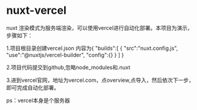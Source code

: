 # nuxt-vercel

nuxt 渲染模式为服务端渲染，可以使用vercel进行自动化部署。本项目为演示，步骤如下：

1.项目根目录创建vercel.json 内容为{
    "builds":[
        {
            "src":"nuxt.config.js",
            "use":"@nuxtjs/vercel-builder",
            "config":{}
        }
    ]
}

2.项目代码提交到github,忽略node_modules和.nuxt

3.进到vercel官网，地址为vercel.com，点overview,点导入，然后依次下一步，即可完成自动化部署。

ps：vercel本身是个服务器